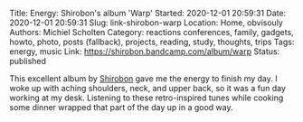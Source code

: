 Title: Energy: Shirobon's album 'Warp'
Started: 2020-12-01 20:59:31
Date: 2020-12-01 20:59:31
Slug: link-shirobon-warp
Location: Home, obvisouly
Authors: Michiel Scholten
Category: reactions
conferences, family, gadgets, howto, photo, posts (fallback), projects, reading, study, thoughts, trips
Tags: energy, music
Link: https://shirobon.bandcamp.com/album/warp
Status: published

This excellent album by [Shirobon](https://shirobon.bandcamp.com/) gave me the energy to finish my day. I woke up with aching shoulders, neck, and upper back, so it was a fun day working at my desk. Listening to these retro-inspired tunes while cooking some dinner wrapped that part of the day up in a good way.
